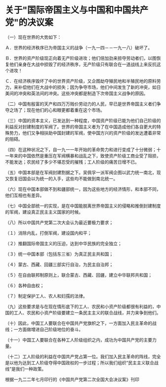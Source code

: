 # 关于"国际帝国主义与中国和中国共产党"的决议案

（一）现在世界的大势如下：

Ａ．世界的经济秩序已为帝国主义的战争（一九一四－－一九一八）破坏了。

Ｂ．世界的资产阶级现正向着无产阶级进攻；他们倍加劲来掠夺劳动者们，以图恢复他们亲身在大战中损毁了的经济秩序，无产阶级只有联合在一道战线上来反抗这个进攻！

Ｃ．在经济秩序毁坏了中的世界资产阶级，又企图劫夺殖民地和半殖民地的原料劳力，来补偿他们在大战中的损失；因为争夺市场，他们中间发生了新的冲突，如日美间的冲突和英法间的冲突。这些冲突都是制造下次帝国主义战争的原因。

（二）中国有殷富的天产和四万万贱价劳动力的人民，早已是世界帝国主义者们争夺之场了；现在他们的心和眼更都着重在这个市场。

（三）中国的资本主义，已发达到一种程度，中国资产阶级已能为他们自己阶级的利益反对封建制度的军阀了。世界的帝国主义者为了在中国造成他们各自更大的特殊势力，他们又争相扶助中国封建的军阀，使中国方兴的资产阶级的发达遭着非常的阻碍。

（四）在这种状况之下，自一九一一年开始的革命势力和进行变成了十分微弱；十一年来的中国依然是重压在军阀横暴和战乱之下，致使资产阶级工商业受了阻损，不能发达；农民经了多少不堪忍受的摧残；工人阶级的痛苦日增不已。

（五）中国本部是在军阀封建割据之下。吴佩孚一派军阀企图以武力统一南北，现又恢复旧国会以为统一的入手，这些均不能做到南北统一。

（六）现在中国本部做不到和疆部统一，因为这些地方的经济情形，和本部不同，他们互相也有差异。

（七）中国全部统一的实现，是在中国能脱离世界帝国主义的侵略和推倒封建制度的军阀，建设真正民主主义国家的时候。

（八）所以中国共产党第二次大会认为最近要极力要求；

（１）消除内乱，打倒军阀，建设国内和平；

（２）推翻国际帝国主义的压迫，达到中华民族的完全独立；

（３）统一中国本部（包括东三省）为真正民主共和国；

（４）蒙古、西藏、回疆三部实行自治，为民主自治邦；

（５）在自由联邦制原则上，联合蒙古、西藏、回疆，建立中华联邦共和国；

（６）各种自由权；

（７）制定保护工人、农人和妇孺的法律。

（九）这些要求是与在现在情形底下的工人、农民和小资产阶级都很有利益的，中国的工人、农民和小资产阶级要建立一条民主主义的联合战线，并力来争到他们。

（十）因此，中国工人要联合在中国共产党旗帜之下，一方面加入民主革命的战线；一方面做增进自己阶级地位的奋斗。

（十一）中国工人要联合在各种工人阶级组织之内，成功为中国共产党的主要力量。

（十二）工人阶级的利益在中国共产党占第一位。我们加入民主革命的阵线，完全是以他为达到工人阶级夺得中国政权的一步过程；所以我们组织“民主主义联合战线”是我们一种政策。

根据一九二二年七月印行的《中国共产党第二次全国大会决议案》刊印